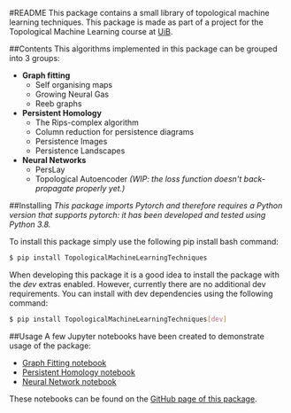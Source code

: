 #README
This package contains a small library of topological machine learning techniques. This package is made as part of a 
project for the Topological Machine Learning course at [UiB](https://uib.no).

##Contents
This algorithms implemented in this package can be grouped into 3 groups:

 - **Graph fitting**
   - Self organising maps
   - Growing Neural Gas
   - Reeb graphs
 - **Persistent Homology**
   - The Rips-complex algorithm
   - Column reduction for persistence diagrams
   - Persistence Images
   - Persistence Landscapes
 - **Neural Networks**
   - PersLay
   - Topological Autoencoder *(WIP: the loss function doesn't back-propagate properly yet.)*

##Installing
*This package imports Pytorch and therefore requires a Python version that supports pytorch: it has been developed and 
tested using Python 3.8.*

To install this package simply use the following pip install bash command:
```bash
$ pip install TopologicalMachineLearningTechniques
```

When developing this package it is a good idea to install the package with the *dev* extras enabled. However, currently 
there are no additional dev requirements. You can install with dev dependencies using the following command:
```bash
$ pip install TopologicalMachineLearningTechniques[dev]
```

##Usage
A few Jupyter notebooks have been created to demonstrate usage of the package:
 - [Graph Fitting notebook](https://github.com/WillemSch/Topological-Learning/blob/master/src/notebooks/GraphFitting.ipynb)
 - [Persistent Homology notebook](https://github.com/WillemSch/Topological-Learning/blob/master/src/notebooks/NeuralNetworks.ipynb)
 - [Neural Network notebook](https://github.com/WillemSch/Topological-Learning/blob/master/src/notebooks/PersistentHomology.ipynb)

These notebooks can be found on the [GitHub page of this package](https://github.com/WillemSch/Topological-Learning).